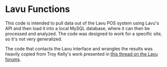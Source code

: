 # Lavu Functions

This code is intended to pull data out of the Lavu POS system using Lavu's API and then load it into a local MySQL database, where it can then be processed and analyzed. The code was designed to work for a specific site, so it's not very generalized.

The code that contacts the Lavu interface and wrangles the results was heavily copied from Troy Kelly's work presented in [this thread on the Lavu forums](http://talk.lavu.com/ipad-pos-topic/cashier-sales-style-report-with-php-393/#comment-1952).
